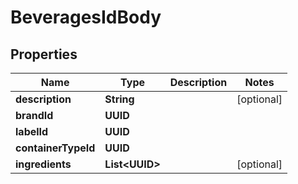 

# BeveragesIdBody

## Properties

Name | Type | Description | Notes
------------ | ------------- | ------------- | -------------
**description** | **String** |  |  [optional]
**brandId** | **UUID** |  | 
**labelId** | **UUID** |  | 
**containerTypeId** | **UUID** |  | 
**ingredients** | **List&lt;UUID&gt;** |  |  [optional]



